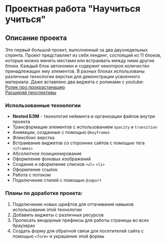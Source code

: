 # Проектная работа "Научиться учиться"

## Описание проекта

Это первый большой проект, выполненный за два двухнедельных спринта.
Проект представляет из себя лендинг, состоящий из 11 блоков, которые можно менять местами или встраивать между ними другие блоки. Каждый блок автономен и содержит некоторое количество принадлежащих ему элементов.
В разных блоках использованы различные технологии верстки для демонстрации усвоенного материала.
Даже вставлено два виджета с роликами с youtube:\
[Ролик про прокрастинацию](https://www.youtube.com/watch?v=arj7oStGLkU "Смотри и не прокрастинируй")\
[Расширяй перспективы](https://www.youtube.com/watch?v=5MgBikgcWnY "Учись учиться")

### Использованные технологии

* **Nested БЭМ** - технология нейминга и организации файлов внутри проекта
* Трансформации элементов с использованием ```opacity``` и ```transition```
* Анимации, созданные с помощью ```@keyframes```
* Флексбокс верстка
* Встраивание виджетов со сторонних сайтов с помощью тега ```<iframes>```
* Абсолютное позиционирование
* Оформление фоновых изображений
* Создание и оформление списков ```<ul>``` ```<li>```
* Оформление ссылок
* Работа с потоком
* Подключение стилей с помощью ```@import```

### Планы по доработке проекта:

1. Подключение новых шрифтов для оттачивания навыков использования этой технологии
2. Добавить виджеты с различных ресурсов
3. Прописать вендорные префиксы для работы страницы во всех браузерах
4. Создать форму для обратной связи для посетителей сайта с помощью ```<form>``` и украшение этой формы
